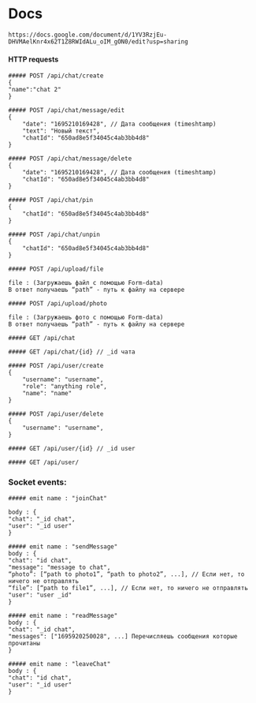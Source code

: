 # Docs
```https://docs.google.com/document/d/1YV3RzjEu-DHVMAelKnr4x62T1Z8RWIdALu_oIM_gON0/edit?usp=sharing```




#### HTTP requests




```
##### POST /api/chat/create
{
"name":"chat 2"
}
```

```
##### POST /api/chat/message/edit
{
	"date": "1695210169428", // Дата сообщения (timeshtamp)
	"text": "Новый текст",
	"chatId": "650ad8e5f34045c4ab3bb4d8"
}
```

```
##### POST /api/chat/message/delete
{
	"date": "1695210169428", // Дата сообщения (timeshtamp)
	"chatId": "650ad8e5f34045c4ab3bb4d8"
}
```

```
##### POST /api/chat/pin
{
	"chatId": "650ad8e5f34045c4ab3bb4d8"
}
```

```
##### POST /api/chat/unpin
{
	"chatId": "650ad8e5f34045c4ab3bb4d8"
}
```

```
##### POST /api/upload/file

file : (Загружаешь файл с помощью Form-data)
В ответ получаешь “path” - путь к файлу на сервере
```

```
##### POST /api/upload/photo

file : (Загружаешь фото с помощью Form-data)
В ответ получаешь “path” - путь к файлу на сервере
```

```
##### GET /api/chat
```

```
##### GET /api/chat/{id} // _id чата
```

```
##### POST /api/user/create
{
	"username": "username",
	"role": "anything role",
	"name": "name"
}
```

```
##### POST /api/user/delete
{
	"username": "username",
}
```

```
##### GET /api/user/{id} // _id user
```

```
##### GET /api/user/
```




### Socket events:



```
##### emit name : "joinChat"

body : {
"chat": "_id chat",
"user": "_id user"
}
```


```
##### emit name : "sendMessage"
body : {
"chat": "id chat",
"message": "message to chat",
“photo”: [“path to photo1”, “path to photo2”, ...], // Если нет, то ничего не отправлять
“file”: [“path to file1”, ...], // Если нет, то ничего не отправлять
"user": "user _id"
}
```

```
##### emit name : "readMessage"
body : {
"chat": "_id chat",
"messages": ["1695920250028", ...] Перечисляешь сообщения которые прочитаны
}
```

```
##### emit name : "leaveChat"
body : {
"chat": "id chat",
"user": "_id user"
}
```





